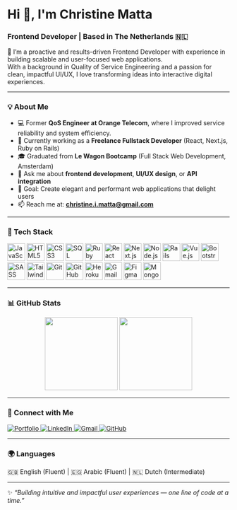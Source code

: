 # Hi 👋, I'm Christine Matta  
### Frontend Developer | Based in The Netherlands 🇳🇱  

🚀 I’m a proactive and results-driven Frontend Developer with experience in building scalable and user-focused web applications.  
With a background in Quality of Service Engineering and a passion for clean, impactful UI/UX, I love transforming ideas into interactive digital experiences.  

---

### 💡 About Me  
- 💻 Former **QoS Engineer at Orange Telecom**, where I improved service reliability and system efficiency.
- 🧠 Currently working as a **Freelance Fullstack Developer** (React, Next.js, Ruby on Rails)  
- 🎓 Graduated from **Le Wagon Bootcamp** (Full Stack Web Development, Amsterdam)  
- 💬 Ask me about **frontend development**, **UI/UX design**, or **API integration**  
- 🎯 Goal: Create elegant and performant web applications that delight users  
- 📫 Reach me at: **christine.i.matta@gmail.com**  

---

### 🧰 Tech Stack  

<p align="left">
  <!-- Languages -->
  <img src="https://cdn.jsdelivr.net/gh/devicons/devicon/icons/javascript/javascript-original.svg" width="40" height="40" alt="JavaScript"/>
  <img src="https://cdn.jsdelivr.net/gh/devicons/devicon/icons/html5/html5-original.svg" width="40" height="40" alt="HTML5"/>
  <img src="https://cdn.jsdelivr.net/gh/devicons/devicon/icons/css3/css3-original.svg" width="40" height="40" alt="CSS3"/>
  <img src="https://cdn.jsdelivr.net/gh/devicons/devicon/icons/mysql/mysql-original.svg" width="40" height="40" alt="SQL"/>
  <img src="https://cdn.jsdelivr.net/gh/devicons/devicon/icons/ruby/ruby-original.svg" width="40" height="40" alt="Ruby"/>
  
  <!-- Frameworks & Libraries -->
  <img src="https://cdn.jsdelivr.net/gh/devicons/devicon/icons/react/react-original.svg" width="40" height="40" alt="React"/>
  <img src="https://cdn.jsdelivr.net/gh/devicons/devicon/icons/nextjs/nextjs-original.svg" width="40" height="40" alt="Next.js"/>
  <img src="https://cdn.jsdelivr.net/gh/devicons/devicon/icons/nodejs/nodejs-plain-wordmark.svg" width="40" height="40" alt="Node.js"/>
  <img src="https://cdn.jsdelivr.net/gh/devicons/devicon/icons/rails/rails-original-wordmark.svg" width="40" height="40" alt="Rails"/>
  <img src="https://cdn.jsdelivr.net/gh/devicons/devicon/icons/vuejs/vuejs-original.svg" width="40" height="40" alt="Vue.js"/>
  <img src="https://cdn.jsdelivr.net/gh/devicons/devicon/icons/bootstrap/bootstrap-original.svg" width="40" height="40" alt="Bootstrap"/>
  <img src="https://cdn.jsdelivr.net/gh/devicons/devicon/icons/sass/sass-original.svg" width="40" height="40" alt="SASS"/>
  <img src="https://cdn.jsdelivr.net/gh/devicons/devicon/icons/tailwindcss/tailwindcss-original.svg" width="40" height="40" alt="Tailwind"/>

  <!-- Tools & Platforms -->
  <img src="https://cdn.jsdelivr.net/gh/devicons/devicon/icons/git/git-original.svg" width="40" height="40" alt="Git"/>
  <img src="https://cdn.jsdelivr.net/gh/devicons/devicon/icons/github/github-original.svg" width="40" height="40" alt="GitHub"/>
  <img src="https://cdn.jsdelivr.net/gh/devicons/devicon/icons/heroku/heroku-original.svg" width="40" height="40" alt="Heroku"/>
  <img src="https://upload.wikimedia.org/wikipedia/commons/4/4e/Gmail_Icon.png" width="40" height="40" alt="Gmail"/>
  <img src="https://cdn.jsdelivr.net/gh/devicons/devicon/icons/figma/figma-original.svg" width="40" height="40" alt="Figma"/>
  <img src="https://cdn.jsdelivr.net/gh/devicons/devicon/icons/mongodb/mongodb-original.svg" width="40" height="40" alt="MongoDB"/>
</p>


---
### 📊 GitHub Stats  

<p align="center">
  <img src="https://github-readme-stats.vercel.app/api?username=christinematta&show_icons=true&theme=radical" height="165px"/>
  <img src="https://github-readme-stats.vercel.app/api/top-langs/?username=christinematta&layout=compact&theme=radical" height="165px"/>
</p>

---

### 🤝 Connect with Me  

<p align="left">
  <a href="https://christine-matta-portfolio.pages.dev/" target="_blank">
    <img src="https://img.shields.io/badge/Portfolio-6A5ACD?style=for-the-badge&logoColor=white" alt="Portfolio"/>
  </a>
  <a href="https://www.linkedin.com/in/christinmatta" target="_blank">
    <img src="https://img.shields.io/badge/LinkedIn-0077B5?style=for-the-badge&logo=linkedin&logoColor=white" alt="LinkedIn"/>
  </a>
  <a href="mailto:christine.i.matta@gmail.com" target="_blank">
    <img src="https://img.shields.io/badge/Gmail-D14836?style=for-the-badge&logo=gmail&logoColor=white" alt="Gmail"/>
  </a>
  <a href="https://github.com/christinematta" target="_blank">
    <img src="https://img.shields.io/badge/GitHub-181717?style=for-the-badge&logo=github&logoColor=white" alt="GitHub"/>
  </a>
</p>


---

### 🌍 Languages  
🇬🇧 English (Fluent) | 🇪🇬 Arabic (Fluent) | 🇳🇱 Dutch (Intermediate)

---

✨ *“Building intuitive and impactful user experiences — one line of code at a time.”*  
